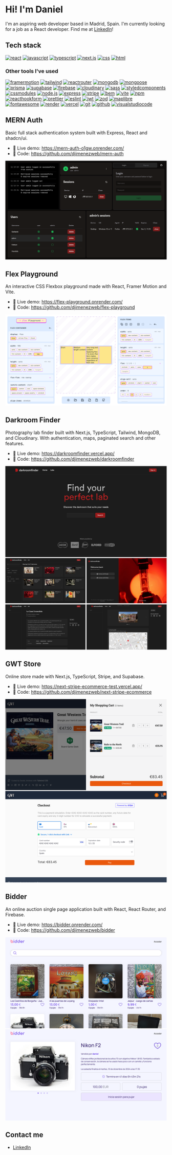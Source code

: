 # Hi! I'm Daniel

I'm an aspiring web developer based in Madrid, Spain. I'm currently looking for a job as a React developer. Find me at [LinkedIn](https://www.linkedin.com/in/djimenezweb)!

## Tech stack

[![react](https://img.shields.io/badge/-react-61dafb?logo=react&logoColor=black&style=for-the-badge)](https://react.dev/)
[![javascript](https://img.shields.io/badge/-javascript-f7df1e?logo=javascript&logoColor=black&style=for-the-badge)](https://developer.mozilla.org/en-US/docs/Web/JavaScript)
[![typescript](https://img.shields.io/badge/-typescript-3178C6?logo=typescript&logoColor=fff&style=for-the-badge)](https://www.typescriptlang.org/)
[![next.js](https://img.shields.io/badge/-next.js-000?logo=next.js&logoColor=white&style=for-the-badge)](https://nextjs.org/)
[![css](https://img.shields.io/badge/-css-1572B6?logo=css3&logoColor=white&style=for-the-badge)](https://developer.mozilla.org/en-US/docs/Web/CSS)
[![html](https://img.shields.io/badge/-html-e34f26?logo=html5&logoColor=white&style=for-the-badge)](https://developer.mozilla.org/en-US/docs/Web/HTML)

### Other tools I've used

[![framermotion](https://img.shields.io/badge/-framer%20motion-0055FF?logo=framer&logoColor=white&style=for-the-badge)](https://www.framer.com/motion/)
[![tailwind](https://img.shields.io/badge/-tailwind-06B6D4?logo=tailwindcss&logoColor=white&style=for-the-badge)](https://tailwindcss.com/)
[![reactrouter](https://img.shields.io/badge/-react%20router-ca4245?logo=reactrouter&logoColor=white&style=for-the-badge)](https://reactrouter.com/en/main)
[![mongodb](https://img.shields.io/badge/-mongodb-47a248?logo=mongodb&logoColor=white&style=for-the-badge)](https://www.mongodb.com/)
[![mongoose](https://img.shields.io/badge/-mongoose-880000?logo=mongoose&logoColor=white&style=for-the-badge)](https://mongoosejs.com/)
[![prisma](https://img.shields.io/badge/-prisma-2D3748?logo=prisma&logoColor=fff&style=for-the-badge)](https://www.prisma.io/)
[![supabase](https://img.shields.io/badge/-supabase-3FCF8E?logo=supabase&logoColor=fff&style=for-the-badge)](https://supabase.com/)
[![firebase](https://img.shields.io/badge/-firebase-ffca28?logo=firebase&logoColor=black&style=for-the-badge)](https://firebase.google.com/)
[![cloudinary](https://img.shields.io/badge/-cloudinary-3448C5?logo=cloudinary&logoColor=fff&style=for-the-badge)](https://cloudinary.com/)
[![sass](https://img.shields.io/badge/-sass-cc6699?logo=sass&logoColor=white&style=for-the-badge)](https://sass-lang.com/)
[![styledcomponents](https://img.shields.io/badge/-styled%20components-db7093?logo=styledcomponents&logoColor=white&style=for-the-badge)](https://styled-components.com/)
[![cssmodules](https://img.shields.io/badge/-css%20modules-000?logo=cssmodules&logoColor=fff&style=for-the-badge)](https://github.com/css-modules)
[![node.js](https://img.shields.io/badge/-node.js-339933?logo=node.js&logoColor=white&style=for-the-badge)](https://nodejs.org/en)
[![express](https://img.shields.io/badge/-express-000?logo=express&logoColor=fff&style=for-the-badge)](https://expressjs.com/)
[![stripe](https://img.shields.io/badge/-stripe-008CDD?logo=stripe&logoColor=fff&style=for-the-badge)](https://stripe.com/)
[![bem](https://img.shields.io/badge/-bem-000?logo=bem&logoColor=fff&style=for-the-badge)](https://getbem.com/)
[![vite](https://img.shields.io/badge/-vite-646cff?logo=vite&logoColor=white&style=for-the-badge)](https://vitejs.dev/)
[![npm](https://img.shields.io/badge/-npm-CB3837?logo=npm&logoColor=white&style=for-the-badge)](https://www.npmjs.com/)
[![reacthookform](https://img.shields.io/badge/-react%20hook%20form-ec5990?logo=reacthookform&logoColor=white&style=for-the-badge)](https://react-hook-form.com/)
[![prettier](https://img.shields.io/badge/-prettier-F7B93E?logo=prettier&logoColor=black&style=for-the-badge)](https://prettier.io/)
[![eslint](https://img.shields.io/badge/-eslint-4B32C3?logo=eslint&logoColor=white&style=for-the-badge)](https://eslint.org/)
[![jwt](https://img.shields.io/badge/-jwt-000000?logo=jsonwebtokens&logoColor=white&style=for-the-badge)](https://jwt.io/)
[![zod](https://img.shields.io/badge/-zod-3E67B1?logo=zod&logoColor=fff&style=for-the-badge)](https://zod.dev/)
[![maplibre](https://img.shields.io/badge/-maplibre-396CB2?logo=maplibre&logoColor=white&style=for-the-badge)](https://maplibre.org/)
[![fontawesome](https://img.shields.io/badge/-font%20awesome-528DD7?logo=fontawesome&logoColor=white&style=for-the-badge)](https://fontawesome.com/)
[![render](https://img.shields.io/badge/-render-46e3b7?logo=render&logoColor=white&style=for-the-badge)](https://render.com/)
[![vercel](https://img.shields.io/badge/-vercel-000?logo=vercel&logoColor=white&style=for-the-badge)](https://vercel.com/)
[![git](https://img.shields.io/badge/-git-F05032?logo=git&logoColor=fff&style=for-the-badge)](https://git-scm.com/)
[![github](https://img.shields.io/badge/-github-181717?logo=github&logoColor=fff&style=for-the-badge)](https://github.com/)
[![visualstudiocode](https://img.shields.io/badge/-vs%20code-007ACC?logo=visualstudiocode&logoColor=fff&style=for-the-badge)](https://code.visualstudio.com/)

## MERN Auth

Basic full stack authentication system built with Express, React and shadcn/ui.

- 🔗 Live demo: https://mern-auth-o1gw.onrender.com/
- 📄 Code: https://github.com/djimenezweb/mern-auth

[![MERN Auth](./images/mern-auth.png)](https://mern-auth-o1gw.onrender.com/)

## Flex Playground

An interactive CSS Flexbox playground made with React, Framer Motion and Vite.

- 🔗 Live demo: https://flex-playground.onrender.com/
- 📄 Code: https://github.com/djimenezweb/flex-playground

[![Flex Playground](./images/flex1.png)](https://flex-playground.onrender.com/)

## Darkroom Finder

Photography lab finder built with Next.js, TypeScript, Tailwind, MongoDB, and Cloudinary. With authentication, maps, paginated search and other features.

- 🔗 Live demo: https://darkroomfinder.vercel.app/
- 📄 Code: https://github.com/djimenezweb/darkroomfinder

[![Darkroom Finder](./images/darkroom1.png)](https://darkroomfinder.vercel.app/)
[![Darkroom Finder](./images/darkroom-multi.png)](https://darkroomfinder.vercel.app/)

## GWT Store

Online store made with Next.js, TypeScript, Stripe, and Supabase.

- 🔗 Live demo: https://next-stripe-ecommerce-test.vercel.app/
- 📄 Code: https://github.com/djimenezweb/next-stripe-ecommerce

[![GWT Store](./images/gwt1.png)](https://next-stripe-ecommerce-test.vercel.app/)
[![GWT Store](./images/gwt2.png)](https://next-stripe-ecommerce-test.vercel.app/)

## Bidder

An online auction single page application built with React, React Router, and Firebase.

- 🔗 Live demo: https://bidder.onrender.com/
- 📄 Code: https://github.com/djimenezweb/bidder

[![Bidder](./images/bidder1.png)](https://bidder.onrender.com/)
[![Bidder](./images/bidder2.png)](https://bidder.onrender.com/)

## Contact me

- [LinkedIn](https://www.linkedin.com/in/djimenezweb)

